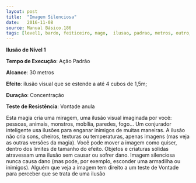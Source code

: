 ```yaml
---
layout: post
title:  "Imagem Silenciosa"
date:   2016-11-08
source: Manual Básico.186
tags: [level1, bardo, feiticeiro, mago,  ilusao, padrao, metros, outro, cubo, concentracao, vontade, anula]
---
```


**Ilusão de Nível 1**

**Tempo de Execução**: Ação Padrão

**Alcance**: 30 metros

**Efeito**: ilusão visual que se estende a até 4 cubos de 1,5m; 

**Duração**: Concentração

**Teste de Resistência**: Vontade anula

Esta magia cria uma miragem, uma ilusão visual imaginada por você: pessoas, animais, monstros, mobília, paredes, fogo...
Um conjurador inteligente usa ilusões para enganar inimigos de muitas maneiras.
A ilusão não cria sons, cheiros, texturas ou temperaturas, apenas imagens (mas veja as outras versões da magia). Você pode
mover a imagem como quiser, dentro dos limites de tamanho do efeito. Objetos e criaturas sólidas atravessam uma ilusão sem
causar ou sofrer dano. Imagem silenciosa nunca causa dano (mas pode, por exemplo, esconder uma armadilha ou inimigos).
Alguém que veja a imagem tem direito a um teste de Vontade para perceber que se trata de uma ilusão